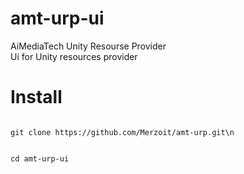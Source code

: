 # amt-urp-ui
AiMediaTech Unity Resourse Provider<br>
Ui for Unity resources provider<br>
# Install
<code>
git clone https://github.com/Merzoit/amt-urp.git\n

cd amt-urp-ui
</code>
